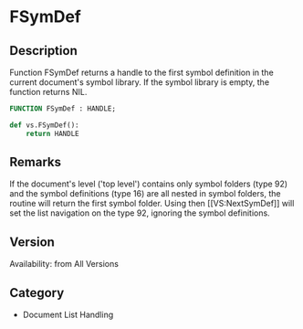 # FSymDef

## Description
Function FSymDef returns a handle to the first symbol definition in the current document's symbol library. If the symbol library is empty, the function returns NIL.

```pascal
FUNCTION FSymDef : HANDLE;
```

```python
def vs.FSymDef():
    return HANDLE
```

## Remarks
If the document's level ('top level') contains only symbol folders (type 92) and the symbol definitions (type 16) are all nested in symbol folders, the routine will return the first symbol folder. Using then [[VS:NextSymDef]] will set the list navigation on the type 92, ignoring the symbol definitions.

## Version
Availability: from All Versions

## Category
* Document List Handling

